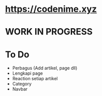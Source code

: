 # https://codenime.xyz
# WORK IN PROGRESS

# To Do

- Perbagus (Add artikel, page dll)
- Lengkapi page
- Reaction setiap artikel
- Category
- Navbar
